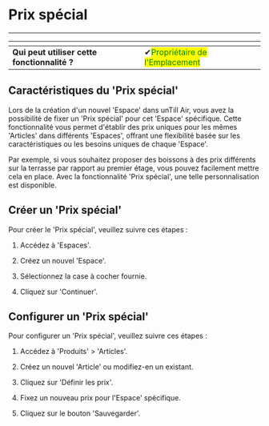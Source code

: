 # Prix spécial

------

<table data-card-size="large" data-view="cards" data-full-width="false"><thead><tr><th></th><th></th><th></th></tr></thead><tbody><tr><td><strong>Qui peut utiliser cette fonctionnalité ?</strong></td><td><span data-gb-custom-inline data-tag="emoji" data-code="2714">✔</span><mark style="color:green;">Propriétaire de l'Emplacement</mark></td><td></td></tr></tbody></table>

## Caractéristiques du 'Prix spécial'

Lors de la création d'un nouvel 'Espace' dans unTill Air, vous avez la possibilité de fixer un 'Prix spécial' pour cet 'Espace' spécifique. Cette fonctionnalité vous permet d'établir des prix uniques pour les mêmes 'Articles' dans différents 'Espaces', offrant une flexibilité basée sur les caractéristiques ou les besoins uniques de chaque 'Espace'.

Par exemple, si vous souhaitez proposer des boissons à des prix différents sur la terrasse par rapport au premier étage, vous pouvez facilement mettre cela en place. Avec la fonctionnalité 'Prix spécial', une telle personnalisation est disponible.

## Créer un 'Prix spécial'

Pour créer le 'Prix spécial', veuillez suivre ces étapes :

1. Accédez à 'Espaces'.
2. Créez un nouvel 'Espace'.
3. Sélectionnez la case à cocher fournie.

4. Cliquez sur 'Continuer'.

## Configurer un 'Prix spécial'

Pour configurer un 'Prix spécial', veuillez suivre ces étapes :

1. Accédez à 'Produits' > 'Articles'.
2. Créez un nouvel 'Article' ou modifiez-en un existant.
3. Cliquez sur 'Définir les prix'.

4. Fixez un nouveau prix pour l'Espace' spécifique.
5. Cliquez sur le bouton 'Sauvegarder'.


